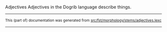 Adjectives
Adjectives in the Dogrib language describe things.

* * *

<small>This (part of) documentation was generated from [src/fst/morphology/stems/adjectives.lexc](https://github.com/giellalt/lang-dgr/blob/main/src/fst/morphology/stems/adjectives.lexc)</small>

---

